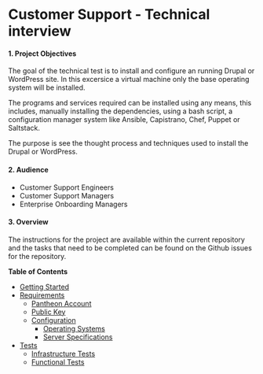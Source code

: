 # Customer Support - Technical interview

#### 1. Project Objectives

The goal of the technical test is to install and configure an running Drupal or WordPress site. In this excersice a virtual machine only the base operating system will be installed. 

The programs and services required can be installed using any means, this includes, manually installing the dependencies, using a bash script, a configuration manager system like Ansible, Capistrano, Chef, Puppet or Saltstack. 

The purpose is see the thought process and techniques used to install the Drupal or WordPress.

#### 2. Audience
- Customer Support Engineers
- Customer Support Managers
- Enterprise Onboarding Managers

#### 3. Overview

The instructions for the project are available within the current repository and the tasks that need to be completed can be found on the Github issues for the repository. 

**Table of Contents**
 
- [Getting Started](/docs/01-Getting-Started.md)
- [Requirements](/docs/02-Requirements.md)
  - [Pantheon Account](/docs/05-Server-specifications.md)
  - [Public Key](/docs/05-Server-specifications.md)
  - [Configuration](/docs/05-Server-specifications.md)
      - [Operating Systems](/docs/05-Server-specifications.md#operating-systems) 
      - [Server Specifications](/docs/05-Server-specifications.md#server-specifications) 
- [Tests](/docs/03-Tests.md)
    - [Infrastructure Tests](/docs/03-Tests.md#infrastructure-tests)
    - [Functional Tests](/docs/03-Tests.md#functional-tests) 
